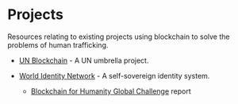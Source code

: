 # Projects
Resources relating to existing projects using blockchain to solve the problems of human trafficking.

 * [UN Blockchain](https://un-blockchain.org/) - A UN umbrella project.

 * [World Identity Network](https://win.systems/) - A self-sovereign identity system.
    * [Blockchain for Humanity Global Challenge](https://img1.wsimg.com/blobby/go/c590426a-983b-4c4f-a3e2-98480b73e73e/downloads/1c86c7e40_467377.pdf) report
